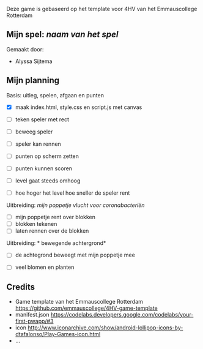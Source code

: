 Deze game is gebaseerd op het template voor 4HV van het Emmauscollege Rotterdam

## Mijn spel: *naam van het spel*
Gemaakt door:
- Alyssa Sijtema


## Mijn planning

Basis: uitleg, spelen, afgaan en punten
- [x] maak index.html, style.css en script.js met canvas
- [ ] teken speler met rect
- [ ] beweeg speler
- [ ] speler kan rennen 
- [ ] punten op scherm zetten
- [ ] punten kunnen scoren
- [ ] level gaat steeds omhoog 
- [ ] hoe hoger het level hoe sneller de speler rent


Uitbreiding: *mijn poppetje vlucht voor coronabacteriën*
- [ ] mijn poppetje rent over blokken
- [ ] blokken tekenen 
- [ ] laten rennen over de blokken

Uitbreiding: * bewegende achtergrond*
- [ ] de achtegrond beweegt met mijn poppetje mee
- [ ] veel blomen en planten


## Credits
- Game template van het Emmauscollege Rotterdam https://github.com/emmauscollege/4HV-game-template
- manifest.json https://codelabs.developers.google.com/codelabs/your-first-pwapp/#3
- icon http://www.iconarchive.com/show/android-lollipop-icons-by-dtafalonso/Play-Games-icon.html
- ...
